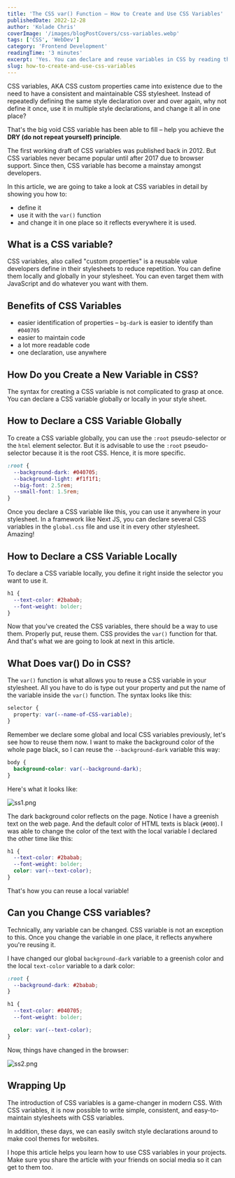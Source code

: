 ```yaml
---
title: 'The CSS var() Function – How to Create and Use CSS Variables'
publishedDate: 2022-12-28
author: 'Kolade Chris'
coverImage: '/images/blogPostCovers/css-variables.webp'
tags: ['CSS', 'WebDev']
category: 'Frontend Development'
readingTime: '3 minutes'
excerpt: 'Yes. You can declare and reuse variables in CSS by reading this article.'
slug: how-to-create-and-use-css-variables
---
```


CSS variables, AKA CSS custom properties came into existence due to the need to have a consistent and maintainable CSS stylesheet. Instead of repeatedly defining the same style declaration over and over again, why not define it once, use it in multiple style declarations, and change it all in one place?

That's the big void CSS variable has been able to fill – help you achieve the **DRY (do not repeat yourself) principle**.

The first working draft of CSS variables was published back in 2012. But CSS variables never became popular until after 2017 due to browser support. Since then, CSS variable has become a mainstay amongst developers.

In this article, we are going to take a look at CSS variables in detail by showing you how to:

- define it
- use it with the `var()` function
- and change it in one place so it reflects everywhere it is used.

## What is a CSS variable?

CSS variables, also called "custom properties" is a reusable value developers define in their stylesheets to reduce repetition. You can define them locally and globally in your stylesheet. You can even target them with JavaScript and do whatever you want with them.

## Benefits of CSS Variables

- easier identification of properties – `bg-dark` is easier to identify than `#040705`
- easier to maintain code
- a lot more readable code
- one declaration, use anywhere

## How Do you Create a New Variable in CSS?

The syntax for creating a CSS variable is not complicated to grasp at once. You can declare a CSS variable globally or locally in your style sheet.

## How to Declare a CSS Variable Globally

To create a CSS variable globally, you can use the `:root` pseudo-selector or the `html` element selector. But it is advisable to use the `:root` pseudo-selector because it is the root CSS. Hence, it is more specific.

```css
:root {
  --background-dark: #040705;
  --background-light: #f1f1f1;
  --big-font: 2.5rem;
  --small-font: 1.5rem;
}
```

Once you declare a CSS variable like this, you can use it anywhere in your stylesheet. In a framework like Next JS, you can declare several CSS variables in the `global.css` file and use it in every other stylesheet. Amazing!

## How to Declare a CSS Variable Locally

To declare a CSS variable locally, you define it right inside the selector you want to use it.

```css
h1 {
  --text-color: #2babab;
  --font-weight: bolder;
}
```

Now that you've created the CSS variables, there should be a way to use them. Properly put, reuse them. CSS provides the `var()` function for that. And that's what we are going to look at next in this article.

## What Does var() Do in CSS?

The `var()` function is what allows you to reuse a CSS variable in your stylesheet. All you have to do is type out your property and put the name of the variable inside the `var()` function. The syntax looks like this:

```css
selector {
  property: var(--name-of-CSS-variable);
}
```

Remember we declare some global and local CSS variables previously, let's see how to reuse them now. I want to make the background color of the whole page black, so I can reuse the `--background-dark` variable this way:

```css
body {
  background-color: var(--background-dark);
}
```

Here's what it looks like:

![ss1.png](https://media.graphassets.com/wRaiHaSG65YQqKiDs8zg)

The dark background color reflects on the page. Notice I have a greenish text on the web page. And the default color of HTML texts is black (`#000`). I was able to change the color of the text with the local variable I declared the other time like this:

```css
h1 {
  --text-color: #2babab;
  --font-weight: bolder;
  color: var(--text-color);
}
```

That's how you can reuse a local variable!

## Can you Change CSS variables?

Technically, any variable can be changed. CSS variable is not an exception to this. Once you change the variable in one place, it reflects anywhere you're reusing it.

I have changed our global `background-dark` variable to a greenish color and the local `text-color` variable to a dark color:

```css
:root {
  --background-dark: #2babab;
}

h1 {
  --text-color: #040705;
  --font-weight: bolder;

  color: var(--text-color);
}
```

Now, things have changed in the browser:

![ss2.png](https://media.graphassets.com/yVCccp5HSxbapqWWWC5e)

## Wrapping Up

The introduction of CSS variables is a game-changer in modern CSS. With CSS variables, it is now possible to write simple, consistent, and easy-to-maintain stylesheets with CSS variables.

In addition, these days, we can easily switch style declarations around to make cool themes for websites.

I hope this article helps you learn how to use CSS variables in your projects. Make sure you share the article with your friends on social media so it can get to them too.

